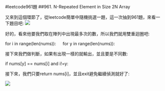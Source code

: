 #leetcode961題
##961. N-Repeated Element in Size 2N Array

又來到這個環節了，從leetcode簡單中隨機挑選一題，這一次抽到961題，來看一下題目吧:
![](https://i.imgur.com/lxpeQjg.png)

好的，看來他要我們取在陣列中出現最多次的數，所以我們就用雙重迴圈吧:

for i in range(len(nums)):
            &emsp; for y in range(len(nums)):

接下來我們做判斷，如果有出現一樣的就輸出，並且要是不同數:

if nums[y] == nums[i] and i!=y:

接下來，我們只要return nums[i]，並且exit避免繼續偵測就好了:

![](https://i.imgur.com/N60xUp6.png)
